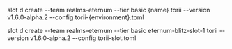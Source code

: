 slot d create --team realms-eternum --tier basic {name} torii --version v1.6.0-alpha.2 --config torii-{environment}.toml

slot d create --team realms-eternum --tier basic eternum-blitz-slot-1 torii --version v1.6.0-alpha.2 --config torii-slot.toml
